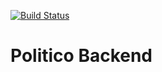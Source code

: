 [![Build Status](https://travis-ci.org/deemukeni/politico_backend.svg?branch=master)](https://travis-ci.org/deemukeni/politico_backend)

# Politico Backend
